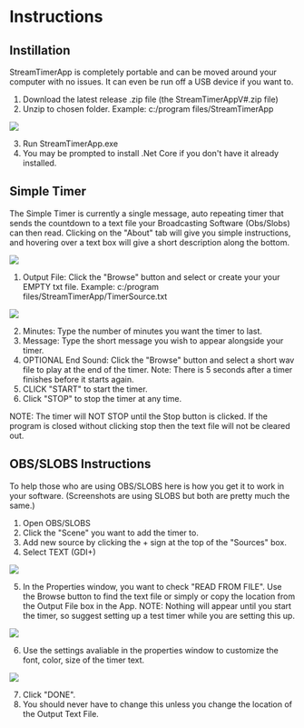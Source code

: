 # Instructions

## Instillation

StreamTimerApp is completely portable and can be moved around your computer with no issues. It can even be run off a USB device if you want to.

1. Download the latest release .zip file (the StreamTimerAppV#.zip file)
2. Unzip to chosen folder. Example: c:/program files/StreamTimerApp

![](https://user-images.githubusercontent.com/25929754/114208125-c3550980-9922-11eb-8219-4a14048190bc.png)

3. Run StreamTimerApp.exe
4. You may be prompted to install .Net Core if you don't have it already installed.

## Simple Timer

The Simple Timer is currently a single message, auto repeating timer that sends the countdown to a text file your Broadcasting Software (Obs/Slobs) can then read. Clicking on the "About" tab will give you simple instructions, and hovering over a text box will give a short description along the bottom.

![](https://user-images.githubusercontent.com/25929754/113521923-4d3b5600-9562-11eb-8b00-017cae87386d.png)

1. Output File: Click the "Browse" button and select or create your your EMPTY txt file. Example: c:/program files/StreamTimerApp/TimerSource.txt

![](https://user-images.githubusercontent.com/25929754/114208203-d9fb6080-9922-11eb-9b00-8a86d639becf.png)

2. Minutes: Type the number of minutes you want the timer to last.
3. Message: Type the short message you wish to appear alongside your timer.
4. OPTIONAL End Sound: Click the "Browse" button and select a short wav file to play at the end of the timer. Note: There is 5 seconds after a timer finishes before it starts again. 
5. CLICK "START" to start the timer.
6. Click "STOP" to stop the timer at any time. 

NOTE: The timer will NOT STOP until the Stop button is clicked. If the program is closed without clicking stop then the text file will not be cleared out.

## OBS/SLOBS Instructions

To help those who are using OBS/SLOBS here is how you get it to work in your software. (Screenshots are using SLOBS but both are pretty much the same.)

1. Open OBS/SLOBS
2. Click the "Scene" you want to add the timer to.
3. Add new source by clicking the + sign at the top of the "Sources" box.
4. Select TEXT (GDI+)

![](https://user-images.githubusercontent.com/25929754/114208422-1202a380-9923-11eb-9609-ab56cd53f990.png)

5. In the Properties window, you want to check "READ FROM FILE". Use the Browse button to find the text file or simply or copy the location from the Output File box in the App.  NOTE: Nothing will appear until you start the timer, so suggest setting up a test timer while you are setting this up. 

![](https://user-images.githubusercontent.com/25929754/114208464-1fb82900-9923-11eb-9391-572773d101fa.png)

6. Use the settings avaliable in the properties window to customize the font, color, size of the timer text.

![](https://user-images.githubusercontent.com/25929754/114208516-2ba3eb00-9923-11eb-9a54-edc2ee890fc4.png)

7. Click "DONE".
8. You should never have to change this unless you change the location of the Output Text File. 
